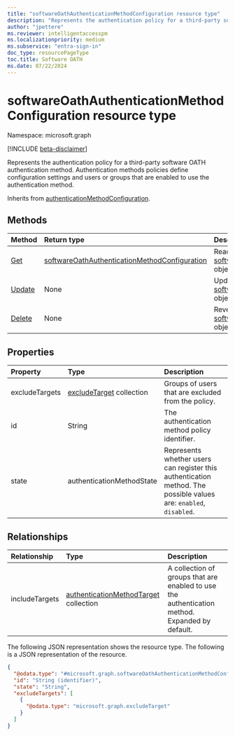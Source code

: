 ```yaml
---
title: "softwareOathAuthenticationMethodConfiguration resource type"
description: "Represents the authentication policy for a third-party software OATH authentication method."
author: "jpettere"
ms.reviewer: intelligentaccesspm
ms.localizationpriority: medium
ms.subservice: "entra-sign-in"
doc_type: resourcePageType
toc.title: Software OATH
ms.date: 07/22/2024
---
```


# softwareOathAuthenticationMethodConfiguration resource type

Namespace: microsoft.graph

[!INCLUDE [beta-disclaimer](../../includes/beta-disclaimer.md)]

Represents the authentication policy for a third-party software OATH authentication method. Authentication methods policies define configuration settings and users or groups that are enabled to use the authentication method.

Inherits from [authenticationMethodConfiguration](../resources/authenticationmethodconfiguration.md).

## Methods
|Method|Return type|Description|
|:---|:---|:---|
|[Get](../api/softwareoathauthenticationmethodconfiguration-get.md)|[softwareOathAuthenticationMethodConfiguration](../resources/softwareoathauthenticationmethodconfiguration.md)|Read the properties and relationships of a [softwareOathAuthenticationMethodConfiguration](../resources/softwareoathauthenticationmethodconfiguration.md) object.|
|[Update](../api/softwareoathauthenticationmethodconfiguration-update.md)|None|Update the properties of a [softwareOathAuthenticationMethodConfiguration](../resources/softwareoathauthenticationmethodconfiguration.md) object.|
|[Delete](../api/softwareoathauthenticationmethodconfiguration-delete.md)|None|Reverts the [softwareOathAuthenticationMethodConfiguration](../resources/softwareoathauthenticationmethodconfiguration.md) object to its default configuration.|

## Properties
|Property|Type|Description|
|:---|:---|:---|
|excludeTargets|[excludeTarget](../resources/excludetarget.md) collection|Groups of users that are excluded from the policy.|
|id|String|The authentication method policy identifier.|
|state|authenticationMethodState|Represents whether users can register this authentication method. The possible values are: `enabled`, `disabled`.|

## Relationships
|Relationship|Type|Description|
|:---|:---|:---|
|includeTargets|[authenticationMethodTarget](../resources/authenticationmethodtarget.md) collection| A collection of groups that are enabled to use the authentication method. Expanded by default.|

The following JSON representation shows the resource type.
The following is a JSON representation of the resource.
<!-- {
  "blockType": "resource",
  "keyProperty": "id",
  "@odata.type": "microsoft.graph.softwareOathAuthenticationMethodConfiguration",
  "baseType": "microsoft.graph.authenticationMethodConfiguration",
  "openType": false
}
-->
``` json
{
  "@odata.type": "#microsoft.graph.softwareOathAuthenticationMethodConfiguration",
  "id": "String (identifier)",
  "state": "String",
  "excludeTargets": [
    {
      "@odata.type": "microsoft.graph.excludeTarget"
    }
  ]
}
```

